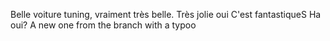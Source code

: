 Belle voiture tuning, vraiment très belle. Très jolie oui
C'est fantastiqueS
Ha oui?
A new one from the branch with a typoo
